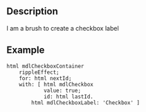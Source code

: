 Description
--------------------

I am a brush to create a checkbox label

Example
--------------------

	html mdlCheckboxContainer
		rippleEffect;
		for: html nextId;
		with: [ html mdlCheckbox
				value: true;
				id: html lastId.
			html mdlCheckboxLabel: 'Checkbox' ]